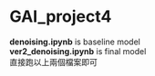 # GAI_project4
**denoising.ipynb** is baseline model  
**ver2_denoising.ipynb** is final model  
直接跑以上兩個檔案即可
